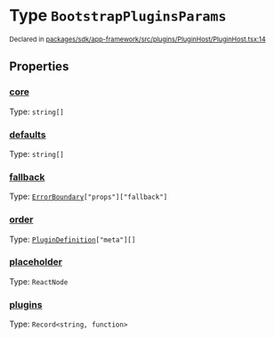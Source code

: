 # Type `BootstrapPluginsParams`
<sub>Declared in [packages/sdk/app-framework/src/plugins/PluginHost/PluginHost.tsx:14](https://github.com/dxos/dxos/blob/5edae0c63/packages/sdk/app-framework/src/plugins/PluginHost/PluginHost.tsx#L14)</sub>




## Properties
### [core](https://github.com/dxos/dxos/blob/5edae0c63/packages/sdk/app-framework/src/plugins/PluginHost/PluginHost.tsx#L17)
Type: <code>string[]</code>




### [defaults](https://github.com/dxos/dxos/blob/5edae0c63/packages/sdk/app-framework/src/plugins/PluginHost/PluginHost.tsx#L18)
Type: <code>string[]</code>




### [fallback](https://github.com/dxos/dxos/blob/5edae0c63/packages/sdk/app-framework/src/plugins/PluginHost/PluginHost.tsx#L19)
Type: <code>[ErrorBoundary](/api/@dxos/app-framework/classes/ErrorBoundary)["props"]["fallback"]</code>




### [order](https://github.com/dxos/dxos/blob/5edae0c63/packages/sdk/app-framework/src/plugins/PluginHost/PluginHost.tsx#L15)
Type: <code>[PluginDefinition](/api/@dxos/app-framework/types/PluginDefinition)["meta"][]</code>




### [placeholder](https://github.com/dxos/dxos/blob/5edae0c63/packages/sdk/app-framework/src/plugins/PluginHost/PluginHost.tsx#L20)
Type: <code>ReactNode</code>




### [plugins](https://github.com/dxos/dxos/blob/5edae0c63/packages/sdk/app-framework/src/plugins/PluginHost/PluginHost.tsx#L16)
Type: <code>Record&lt;string, function&gt;</code>





